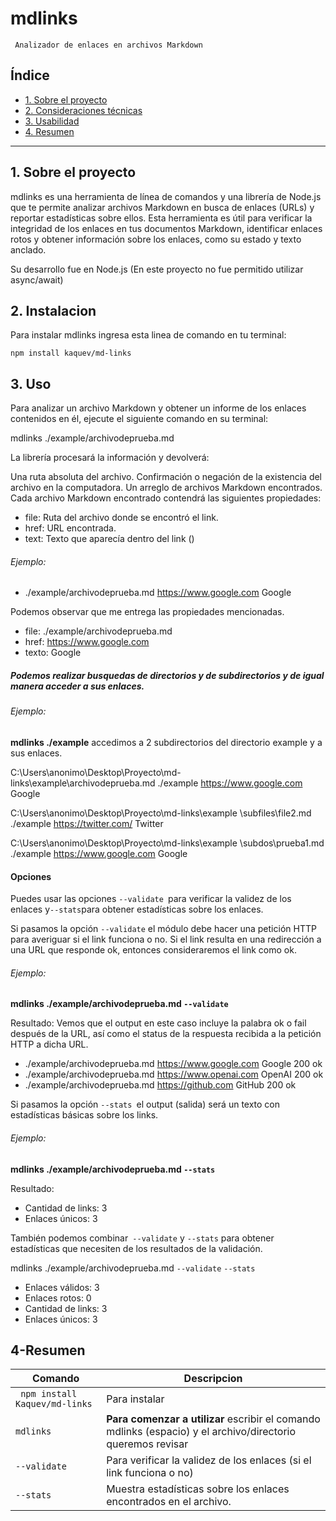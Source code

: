 # mdlinks 
` Analizador de enlaces en archivos Markdown`

## Índice

- [1. Sobre el proyecto](#1-resumen-del-proyecto)
- [2. Consideraciones técnicas](#2-Instalacion)
- [3. Usabilidad](#3-Uso)
- [4. Resumen](#4-Resumen)

---

## 1. Sobre el proyecto

mdlinks es una herramienta de línea de comandos y una librería de Node.js que te permite analizar archivos Markdown en busca de enlaces (URLs) y reportar estadísticas sobre ellos. Esta herramienta es útil para verificar la integridad de los enlaces en tus documentos Markdown, identificar enlaces rotos y obtener información sobre los enlaces, como su estado y texto anclado.

 Su desarrollo fue en Node.js (En este proyecto no fue  permitido utilizar async/await) 

## 2. Instalacion

Para instalar mdlinks ingresa esta linea de comando en tu terminal:

`npm install kaquev/md-links`


## 3. Uso

Para analizar un archivo Markdown y obtener un informe de los enlaces contenidos en él, ejecute el siguiente comando en su terminal:

mdlinks ./example/archivodeprueba.md

La librería procesará la información y devolverá:

Una ruta absoluta del archivo.
Confirmación o negación de la existencia del archivo en la computadora.
Un arreglo de archivos Markdown encontrados.
Cada archivo Markdown encontrado contendrá las siguientes propiedades:

- file: Ruta del archivo donde se encontró el link.
- href: URL encontrada.
- text: Texto que aparecía dentro del link (<a>)

######  Ejemplo:

- ./example/archivodeprueba.md https://www.google.com Google

Podemos observar que me entrega las propiedades mencionadas.

- file: ./example/archivodeprueba.md
- href: https://www.google.com
- texto: Google

##### Podemos realizar busquedas de directorios y de subdirectorios  y de igual manera acceder a sus enlaces.

######  Ejemplo:

**mdlinks ./example**
accedimos a 2 subdirectorios del directorio example y a sus enlaces.

C:\Users\anonimo\Desktop\Proyecto\md-links\example\archivodeprueba.md
./example https://www.google.com Google

C:\Users\anonimo\Desktop\Proyecto\md-links\example \subfiles\file2.md
./example https://twitter.com/ Twitter 

C:\Users\anonimo\Desktop\Proyecto\md-links\example \subdos\prueba1.md
./example https://www.google.com Google 






#### Opciones

Puedes usar las opciones  `--validate `para verificar la validez de los enlaces y`--stats`para obtener estadísticas sobre los enlaces.

Si pasamos la opción `--validate` el módulo debe hacer una petición HTTP para averiguar si el link funciona o no. Si el link resulta en una redirección a una URL que responde ok, entonces consideraremos el link como ok.

######  Ejemplo:

**mdlinks ./example/archivodeprueba.md `--validate`**

Resultado:
Vemos que el output en este caso incluye la palabra ok o fail después de la URL, así como el status de la respuesta recibida a la petición HTTP a dicha URL.

- ./example/archivodeprueba.md https://www.google.com Google 200 ok
- ./example/archivodeprueba.md https://www.openai.com OpenAI 200 ok
- ./example/archivodeprueba.md https://github.com GitHub 200 ok

Si pasamos la opción `--stats `el output (salida) será un texto con estadísticas básicas sobre los links.

######  Ejemplo:

**mdlinks ./example/archivodeprueba.md `--stats`**

Resultado:

- Cantidad de links: 3
- Enlaces únicos: 3

También podemos combinar` --validate` y `--stats` para obtener estadísticas que necesiten de los resultados de la validación.

 mdlinks ./example/archivodeprueba.md `--validate` `--stats`

- Enlaces válidos: 3
- Enlaces rotos: 0
- Cantidad de links: 3
- Enlaces únicos: 3




## 4-Resumen

| Comando | Descripcion                  |
| ------------- | ------------------------------ |
|   ` npm install Kaquev/md-links`  | Para instalar      |
| `mdlinks `   | **Para comenzar a utilizar** escribir el comando mdlinks (espacio) y el archivo/directorio queremos revisar    |
|   ` --validate `  | Para verificar la validez de los enlaces  (si el link funciona o no)   |
|   ` --stats `  | Muestra estadísticas sobre los enlaces encontrados en el archivo.   |

